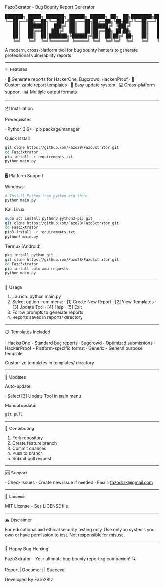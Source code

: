 Fazo3xtrator - Bug Bounty Report Generator

<pre>
███████╗ █████╗ ███████╗ ██████╗ ██████╗ ██╗  ██╗████████╗██████╗  █████╗ ████████╗
╚══██╔══╝██╔══██╗╚══███╔╝██╔═══██╗██╔══██╗╚██╗██╔╝╚══██╔══╝██╔══██╗██╔══██╗╚══██╔══╝
   ██║   ███████║  ███╔╝ ██║   ██║██████╔╝ ╚███╔╝    ██║   ██████╔╝███████║   ██║   
   ██║   ██╔══██║ ███╔╝  ██║   ██║██╔══██╗ ██╔██╗    ██║   ██╔══██╗██╔══██║   ██║   
   ██║   ██║  ██║███████╗╚██████╔╝██║  ██║██╔╝ ██╗   ██║   ██║  ██║██║  ██║   ██║   
   ╚═╝   ╚═╝  ╚═╝╚══════╝ ╚═════╝ ╚═╝  ╚═╝╚═╝  ╚═╝   ╚═╝   ╚═╝  ╚═╝╚═╝  ╚═╝   ╚═╝   
</pre>

A modern, cross-platform tool for bug bounty hunters to generate professional vulnerability reports

---

✨ Features

· 🚀 Generate reports for HackerOne, Bugcrowd, HackenProof
· 📝 Customizable report templates
· 🔄 Easy update system
· 💻 Cross-platform support
· 📊 Multiple output formats

---

📦 Installation

Prerequisites

· Python 3.6+
· pip package manager

Quick Install

```bash
git clone https://github.com/Fazo28/Fazo3xtrator.git
cd Fazo3xtrator
pip install -r requirements.txt
python main.py
```

---

🖥️ Platform Support

Windows:

```bash
# Install Python from python.org then:
python main.py
```

Kali Linux:

```bash
sudo apt install python3 python3-pip git
git clone https://github.com/Fazo28/Fazo3xtrator.git
cd Fazo3xtrator
pip3 install -r requirements.txt
python3 main.py
```

Termux (Android):

```bash
pkg install python git
git clone https://github.com/Fazo28/Fazo3xtrator.git
cd Fazo3xtrator
pip install colorama requests
python main.py
```

---

🚀 Usage

1. Launch: python main.py
2. Select option from menu:
   · [1] Create New Report
   · [2] View Templates
   · [3] Update Tool
   · [4] Help
   · [5] Exit
3. Follow prompts to generate reports
4. Reports saved in reports/ directory

---

📋 Templates Included

· HackerOne - Standard bug reports
· Bugcrowd - Optimized submissions
· HackenProof - Platform-specific format
· Generic - General purpose template

Customize templates in templates/ directory

---

🔄 Updates

Auto-update:

· Select [3] Update Tool in main menu

Manual update:

```bash
git pull
```

---

🤝 Contributing

1. Fork repository
2. Create feature branch
3. Commit changes
4. Push to branch
5. Submit pull request

---

🆘 Support

· Check Issues
· Create new issue if needed
· Email: fazodark@gmail.com

---

📄 License

MIT License - See LICENSE file

---

⚠️ Disclaimer

For educational and ethical security testing only. Use only on systems you own or have permission to test. Not responsible for misuse.

---

🐛 Happy Bug Hunting!

Fazo3xtrator - Your ultimate bug bounty reporting companion! 🔍

Report | Document | Succeed

Developed By Fazo28tz
